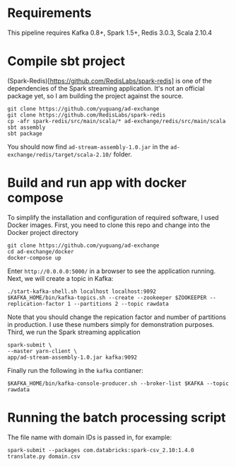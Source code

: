 
Requirements
============
This pipeline requires Kafka 0.8+, Spark 1.5+, Redis 3.0.3, Scala 2.10.4

Compile sbt project
===================
(Spark-Redis)[https://github.com/RedisLabs/spark-redis] is one of the dependencies of the Spark streaming application.
It's not an official package yet, so I am building the project against the source.

    git clone https://github.com/yuguang/ad-exchange
    git clone https://github.com/RedisLabs/spark-redis
    cp -afr spark-redis/src/main/scala/* ad-exchange/redis/src/main/scala
    sbt assembly
    sbt package

You should now find `ad-stream-assembly-1.0.jar` in the `ad-exchange/redis/target/scala-2.10/` folder.

Build and run app with docker compose
=====================================
To simplify the installation and configuration of required software, I used Docker images.
First, you need to clone this repo and change into the Docker project directory

    git clone https://github.com/yuguang/ad-exchange
    cd ad-exchange/docker
    docker-compose up

Enter `http://0.0.0.0:5000/` in a browser to see the application running.
Next, we will create a topic in Kafka:

    ./start-kafka-shell.sh localhost localhost:9092
    $KAFKA_HOME/bin/kafka-topics.sh --create --zookeeper $ZOOKEEPER --replication-factor 1 --partitions 2 --topic rawdata

Note that you should change the repication factor and number of partitions in production.
I use these numbers simply for demonstration purposes.
Third, we run the Spark streaming application

    spark-submit \
    --master yarn-client \
    app/ad-stream-assembly-1.0.jar kafka:9092

Finally run the following in the `kafka` contianer:

    $KAFKA_HOME/bin/kafka-console-producer.sh --broker-list $KAFKA --topic rawdata

Running the batch processing script
======================
The file name with domain IDs is passed in, for example:

    spark-submit --packages com.databricks:spark-csv_2.10:1.4.0 translate.py domain.csv